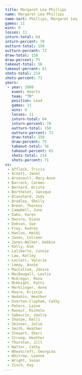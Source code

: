 ```yaml
---
title: Margaret Lea Phillips
name: Margaret Lea Phillips
name-sort: Phillips, Margaret Lea
games: 11
wins: 0
losses: 11
inturn-total: 64
inturn-percent: 70
outturn-total: 150
outturn-percent: 72
draw-total: 158
draw-percent: 75
takeout-total: 56
takeout-percent: 61
shots-total: 214
shots-percent: 71
years:
 - year: 2000
   event: Hearts
   team: "TR"
   position: Lead
   games: 11
   wins: 0
   losses: 11
   inturn-total: 64
   inturn-percent: 70
   outturn-total: 150
   outturn-percent: 72
   draw-total: 158
   draw-percent: 75
   takeout-total: 56
   takeout-percent: 61
   shots-total: 214
   shots-percent: 71
vs:
 - Affleck, Tricia
 - Arnott, Janet
 - Arsenault, Mary-Anne
 - Barrack, Carmen
 - Bernard, Krista
 - Berthelot, Janique
 - Blanchard, Judy
 - Bradley, Shelly
 - Breen, Theresa
 - Campbell, June
 - Daku, Karen
 - Dezura, Diane
 - Dobson, Sue
 - Frey, Audrey
 - Hanlon, Heidi
 - Jones, Colleen
 - Jones-Walker, Debbie
 - Kelly, Kim
 - Laliberte, Connie
 - Law, Kelley
 - Leclerc, Valerie
 - Lemay, Annie
 - MacCallum, Janice
 - MacDougall, Leslie
 - McGregor, Rona
 - McKnight, Patti
 - Merklinger, Anne
 - Moore, Kristie
 - Nedohin, Heather
 - Overton-Clapham, Cathy
 - Peters, Laine
 - Renouf, Michele
 - Sabourin, Joelle
 - Sharpe, Kelli
 - Skinner, Julie
 - Smith, Heather
 - Stewart, Sheri
 - Strong, Heather
 - Thurston, Jill
 - Walter, Cathy
 - Wheatcroft, Georgina
 - Whitrow, Leanne
 - Wright, Susan
 - Zinck, Kay
---
```

